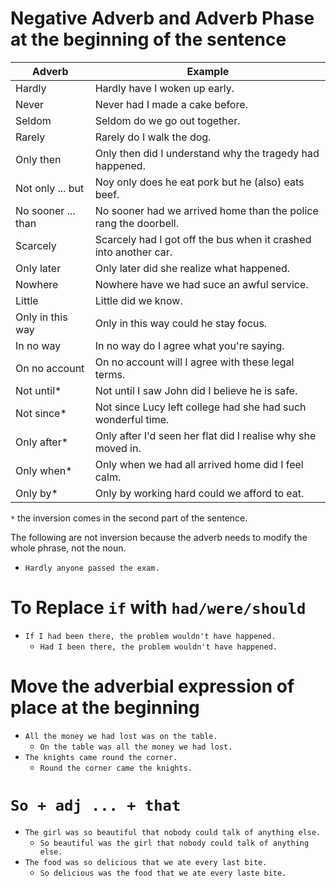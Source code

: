 # Negative Adverb and Adverb Phase at the beginning of the sentence

| Adverb             | Example                                                          |
| ------------------ | ---------------------------------------------------------------- |
| Hardly             | Hardly have I woken up early.                                    |
| Never              | Never had I made a cake before.                                  |
| Seldom             | Seldom do we go out together.                                    |
| Rarely             | Rarely do I walk the dog.                                        |
| Only then          | Only then did I understand why the tragedy had happened.         |
| Not only ... but   | Noy only does he eat pork but he (also) eats beef.               |
| No sooner ... than | No sooner had we arrived home than the police rang the doorbell. |
| Scarcely           | Scarcely had I got off the bus when it crashed into another car. |
| Only later         | Only later did she realize what happened.                        |
| Nowhere            | Nowhere have we had suce an awful service.                       |
| Little             | Little did we know.                                              |
| Only in this way   | Only in this way could he stay focus.                            |
| In no way          | In no way do I agree what you're saying.                         |
| On no account      | On no account will I agree with these legal terms.               |
| Not until*         | Not until I saw John did I believe he is safe.                   |
| Not since*         | Not since Lucy left college had she had such wonderful time.     |
| Only after*        | Only after I'd seen her flat did I realise why she moved in.     |
| Only when*         | Only when we had all arrived home did I feel calm.               |
| Only by*           | Only by working hard could we afford to eat.                     |

`*` the inversion comes in the second part of the sentence.

The following are not inversion because the adverb needs to modify the whole phrase, not the noun.
- `Hardly anyone passed the exam.`

# To Replace `if` with `had/were/should`
- `If I had been there, the problem wouldn't have happened.`
  - `Had I been there, the problem wouldn't have happened.`

# Move the adverbial expression of place at the beginning
- `All the money we had lost was on the table.`
  - `On the table was all the money we had lost.`
- `The knights came round the corner.`
  - `Round the corner came the knights.`

# `So + adj ... + that`
- `The girl was so beautiful that nobody could talk of anything else.`
  - `So beautiful was the girl that nobody could talk of anything else.`
- `The food was so delicious that we ate every last bite.`
  - `So delicious was the food that we ate every laste bite.`